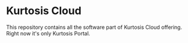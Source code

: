 Kurtosis Cloud
==============
This repository contains all the software part of Kurtosis Cloud offering. Right now it's only Kurtosis Portal.
